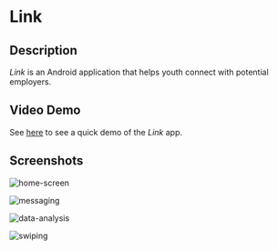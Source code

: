 # Link

## Description

*Link* is an Android application that helps youth connect with potential employers.

## Video Demo

See [here](https://youtu.be/IhxP-gXklns) to see a quick demo of the *Link* app.

## Screenshots

![home-screen](https://user-images.githubusercontent.com/34670205/52247595-7e536980-28b8-11e9-840e-66d08d2af171.png)

![messaging](https://user-images.githubusercontent.com/34670205/52247601-814e5a00-28b8-11e9-84cf-a379c8e93be9.png)

![data-analysis](https://user-images.githubusercontent.com/34670205/52247603-827f8700-28b8-11e9-89aa-c9826ca77715.png)

![swiping](https://user-images.githubusercontent.com/34670205/52247606-84494a80-28b8-11e9-8b93-2d5c990b7954.png)